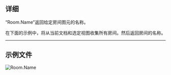 ## 详细
“Room.Name”返回给定房间图元的名称。

在下面的示例中，将从当前文档和选定视图收集所有房间。然后返回房间的名称。
___
## 示例文件

![Room.Name](./Revit.Elements.Room.Name_img.jpg)
